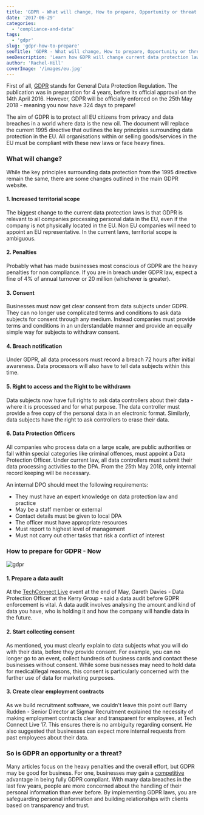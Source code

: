 ```yaml
---
title: 'GDPR - What will change, How to prepare, Opportunity or threat'
date: '2017-06-29'
categories:
  - 'compliance-and-data'
tags:
  - 'gdpr'
slug: 'gdpr-how-to-prepare'
seoTitle: 'GDPR - What will change, How to prepare, Opportunity or threat'
seoDescription: 'Learn how GDPR will change current data protection laws, how to prepare for GDPR - now! And is GDPR an opportunity or threat? You decide.'
author: 'Rachel-Hill'
coverImage: '/images/eu.jpg'
---
```


First of all, [GDPR](http://www.eugdpr.org/) stands for General Data Protection Regulation. The publication was in preparation for 4 years, before its official approval on the 14th April 2016. However, GDPR will be officially enforced on the 25th May 2018 - meaning you now have 324 days to prepare!

The aim of GDPR is to protect all EU citizens from privacy and data breaches in a world where data is the new oil. The document will replace the current 1995 directive that outlines the key principles surrounding data protection in the EU. All organisations within or selling goods/services in the EU must be compliant with these new laws or face heavy fines.

### **What will change?**

While the key principles surrounding data protection from the 1995 directive remain the same, there are some changes outlined in the main GDPR website.

#### **1\. Increased territorial scope**

The biggest change to the current data protection laws is that GDPR is relevant to all companies processing personal data in the EU, even if the company is not physically located in the EU. Non EU companies will need to appoint an EU representative. In the current laws, territorial scope is ambiguous.

#### **2\. Penalties**

Probably what has made businesses most conscious of GDPR are the heavy penalties for non compliance. If you are in breach under GDPR law, expect a fine of 4% of annual turnover or 20 million (whichever is greater).

#### **3\. Consent**

Businesses must now get clear consent from data subjects under GDPR. They can no longer use complicated terms and conditions to ask data subjects for consent through any medium. Instead companies must provide terms and conditions in an understandable manner and provide an equally simple way for subjects to withdraw consent.

#### **4\. Breach notification**

Under GDPR, all data processors must record a breach 72 hours after initial awareness. Data processors will also have to tell data subjects within this time.

#### **5\. Right to access and the Right to be withdrawn**

Data subjects now have full rights to ask data controllers about their data - where it is processed and for what purpose. The data controller must provide a free copy of the personal data in an electronic format. Similarly, data subjects have the right to ask controllers to erase their data.

#### **6\. Data Protection Officers**

All companies who process data on a large scale, are public authorities or fall within special categories like criminal offences, must appoint a Data Protection Officer. Under current law, all data controllers must submit their data processing activities to the DPA. From the 25th May 2018, only internal record keeping will be necessary.

An internal DPO should meet the following requirements:

- They must have an expert knowledge on data protection law and practice
- May be a staff member or external
- Contact details must be given to local DPA
- The officer must have appropriate resources
- Must report to highest level of management
- Must not carry out other tasks that risk a conflict of interest

### **How to prepare for GDPR - Now**

![gdpr](/images/gdpr-1.jpg)

#### **1\. Prepare a data audit**

At the [TechConnect Live](https://hirehive.com/techconnect-2017/) event at the end of May, Gareth Davies - Data Protection Officer at the Kerry Group - said a data audit before GDPR enforcement is vital. A data audit involves analysing the amount and kind of data you have, who is holding it and how the company will handle data in the future.

#### **2\. Start collecting consent**

As mentioned, you must clearly explain to data subjects what you will do with their data, before they provide consent. For example, you can no longer go to an event, collect hundreds of business cards and contact these businesses without consent. While some businesses may need to hold data for medical/legal reasons, this consent is particularly concerned with the further use of data for marketing purposes.

#### **3\. Create clear employment contracts**

As we build recruitment software, we couldn't leave this point out! Barry Rudden - Senior Director at Sigmar Recruitment explained the necessity of making employment contracts clear and transparent for employees, at Tech Connect Live 17. This ensures there is no ambiguity regarding consent. He also suggested that businesses can expect more internal requests from past employees about their data.

### **So is GDPR an opportunity or a threat?**

Many articles focus on the heavy penalties and the overall effort, but GDPR may be good for business. For one, businesses may gain a [competitive](https://www.siliconrepublic.com/enterprise/gdpr-opportunity) advantage in being fully GDPR compliant. With many data breaches in the last few years, people are more concerned about the handling of their personal information than ever before. By implementing GDPR laws, you are safeguarding personal information and building relationships with clients based on transparency and trust.
